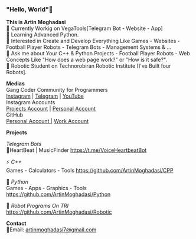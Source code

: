 ### "Hello, World"👋

<!--
**ArtinMoghadasi/ArtinMoghadasi** is a ✨ _special_ ✨ repository because its `README.md` (this file) appears on your GitHub profile.-->

**This is Artin Moghadasi** </br>
🔭 Currently Workig on VegaTools[Telegram Bot - Website - App] </br>
🌱 Learning Advanced Python. </br>
🧐 Interested in Create and Develop Everything Like Games - Websites - Football Player Robots - Telegram Bots - Management Systems & ... </br>
💬 Ask me about Your C++ & Python Projects - Football Player Robots - Web Concepts Like "How does a web page work?" or "How is it safe?". </br>
🤖 Robotic Student on Technorobiran Robotic Institute [I've Built four Robots]. </br>

**Medias** </br> Gang Coder Community for Programmers </br> <a href="https://www.instgram.com/gang.coder" target="_blank">Instagram</a> | <a href="https://www.telegram.me/GangCoderCH" target="_blank">Telegram</a> | <a href="https://www.youtube.com/@gangcoder" target="_blank">YouTube</a> </br> Instagram Accounts </br> <a href="https://www.instgram.com/artin.projects" target="_blank">Projects Account</a> |
<a href="https://www.instgram.com/artin.mgs" target="_blank">Personal Account</a> </br> GitHub </br> <a href="https://www.github.com/ArtinMoghadasi" target="_blank">Personal Account |</a> <a href="https://www.github.com/ArtinProgrammer14" target="_blank">Work Account</a>

**Projects** </br>

*Telegram Bots* </br> 🎼HeartBeat | MusicFinder https://t.me/VoiceHeartbeatBot </br>

⚡ *C++* </br>
Games - Calculators - Tools https://github.com/ArtinMoghadasi/CPP </br>

🐍 *Python* </br>
Games - Apps - Graphics - Tools https://github.com/ArtinMoghadasi/Python </br>

🦾 *Robot Programs On TRI* </br>
https://github.com/ArtinMoghadasi/Robotic </br>

<!-- *PCB Designs With Altium Designer*: 

*Board Designs with Proteus*: 

*C Programs with CodeVision*:
-->
**Contact** </br>
📧Email: artinmoghadasi7@gmail.com
